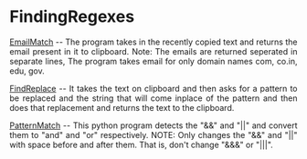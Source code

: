 # FindingRegexes
<p align="justify">
<ins>EmailMatch</ins> -- The program takes in the recently copied text and returns the email present in it to clipboard. Note: The emails are returned seperated in separate lines, 
The program takes email for only domain names com, co.in, edu, gov.
</p>

<p align="justify">
<ins>FindReplace</ins> -- It takes the text on clipboard and then asks for a pattern to be replaced and the string that will come inplace of the pattern and then does that 
replacement and returns the text to the clipboard.
</p>

<p align="justify">
<ins>PatternMatch</ins> -- This python program detects the "&&" and "||" and convert them to "and" and "or" respectively. NOTE: Only changes the "&&" and "||" with space before 
and after them. That is, don't change "&&&" or "|||".
</p>
